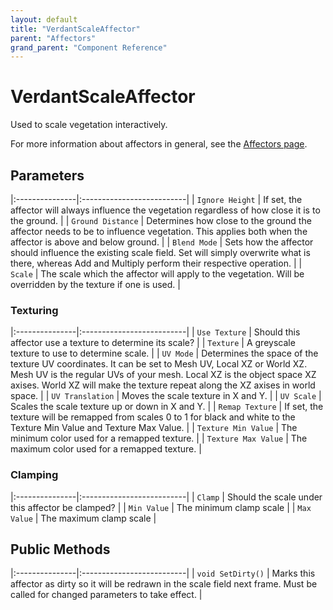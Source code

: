 ```yaml
---
layout: default
title: "VerdantScaleAffector"
parent: "Affectors"
grand_parent: "Component Reference"
---
```


# VerdantScaleAffector
Used to scale vegetation interactively. 

For more information about affectors in general, see the [Affectors page](index.html). 

## Parameters

|:---------------|:--------------------------|
| `Ignore Height` | If set, the affector will always influence the vegetation regardless of how close it is to the ground.  |
| `Ground Distance` | Determines how close to the ground the affector needs to be to influence vegetation. This applies both when the affector is above and below ground. |
| `Blend Mode` | Sets how the affector should influence the existing scale field. Set will simply overwrite what is there, whereas Add and Multiply perform their respective operation. |
| `Scale` | The scale which the affector will apply to the vegetation. Will be overridden by the texture if one is used. |

### Texturing

|:---------------|:--------------------------|
| `Use Texture` | Should this affector use a texture to determine its scale? |
| `Texture` | A greyscale texture to use to determine scale. |
| `UV Mode` | Determines the space of the texture UV coordinates. It can be set to Mesh UV, Local XZ or World XZ. Mesh UV is the regular UVs of your mesh. Local XZ is the object space XZ axises. World XZ will make the texture repeat along the XZ axises in world space. |
| `UV Translation` | Moves the scale texture in X and Y. |
| `UV Scale` | Scales the scale texture up or down in X and Y. |
| `Remap Texture` | If set, the texture will be remapped from scales 0 to 1 for black and white to the Texture Min Value and Texture Max Value.  |
| `Texture Min Value` | The minimum color used for a remapped texture. |
| `Texture Max Value` | The maximum color used for a remapped texture. |

### Clamping

|:---------------|:--------------------------|
| `Clamp` | Should the scale under this affector be clamped? |
| `Min Value` | The minimum clamp scale |
| `Max Value` | The maximum clamp scale |

## Public Methods

|:---------------|:--------------------------|
| `void SetDirty()` | Marks this affector as dirty so it will be redrawn in the scale field next frame. Must be called for changed parameters to take effect. |


